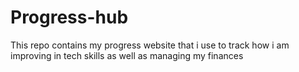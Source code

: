 # Progress-hub
This repo contains my progress website that i use to  track how i am improving  in tech skills as well as managing my finances
